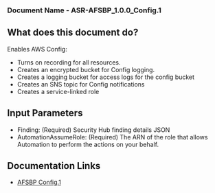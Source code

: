 ### Document Name - ASR-AFSBP_1.0.0_Config.1
## What does this document do?
Enables AWS Config:
* Turns on recording for all resources.
* Creates an encrypted bucket for Config logging.
* Creates a logging bucket for access logs for the config bucket
* Creates an SNS topic for Config notifications
* Creates a service-linked role

## Input Parameters
* Finding: (Required) Security Hub finding details JSON
* AutomationAssumeRole: (Required) The ARN of the role that allows Automation to perform the actions on your behalf.

## Documentation Links
* [AFSBP Config.1](https://docs.aws.amazon.com/securityhub/latest/userguide/securityhub-standards-fsbp-controls.html#fsbp-config-1)
